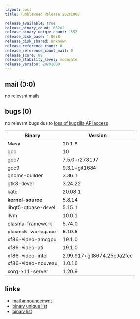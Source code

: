 ```yaml
---
layout: post
title: Tumbleweed Release 20201008

release_available: true
release_binary_count: 65202
release_binary_unique_count: 1552
release_disk_base: 4.0GiB
release_disk_shared: unknown
release_reference_count: 0
release_reference_count_mail: 0
release_score: 89
release_stability_level: moderate
release_version: 20201008
---
```


## mail (0:0)

no relevant mails

## bugs (0)

<!--more-->

no relevant bugs due to [loss of bugzilla API access](https://bugzilla.opensuse.org/show_bug.cgi?id=1157722)

Binary | Version
--- | ---
Mesa | 20.1.8
gcc | 10
gcc7 | 7.5.0+r278197
gcc9 | 9.3.1+git1684
gnome-builder | 3.36.1
gtk3-devel | 3.24.22
kate | 20.08.1
**kernel-source** | 5.8.14
libqt5-qtbase-devel | 5.15.1
llvm | 10.0.1
plasma-framework | 5.74.0
plasma5-workspace | 5.19.5
xf86-video-amdgpu | 19.1.0
xf86-video-ati | 19.1.0
xf86-video-intel | 2.99.917+git8674.25c9a2fcc
xf86-video-nouveau | 1.0.16
xorg-x11-server | 1.20.9

## links

- [mail announcement](https://lists.opensuse.org/opensuse-factory/2020-10/msg00079.html)
- [binary unique list](http://download.opensuse.org/history/20201008/rpm.unique.list)
- [binary list](http://download.opensuse.org/history/20201008/rpm.list)
